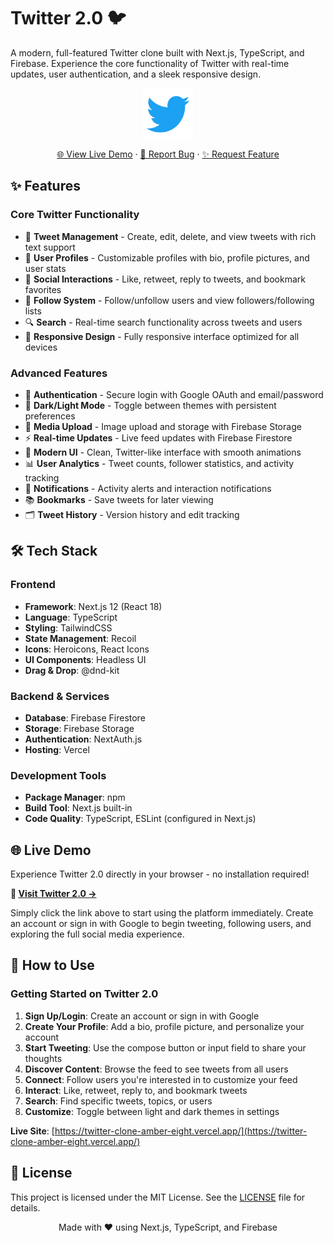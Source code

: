 # Twitter 2.0 🐦

A modern, full-featured Twitter clone built with Next.js, TypeScript, and Firebase. Experience the core functionality of Twitter with real-time updates, user authentication, and a sleek responsive design.

<div align="center">
  <a href="https://twitter-clone-amber-eight.vercel.app/">
    <img src="./public/assets/twitter-logo.svg" alt="Twitter 2.0 Logo" width="80" height="80">
  </a>

  <p align="center">
    <a href="https://twitter-clone-amber-eight.vercel.app/">🌐 View Live Demo</a>
    ·
    <a href="https://github.com/curlos/twitter-2.0/issues">🐛 Report Bug</a>
    ·
    <a href="https://github.com/curlos/twitter-2.0/issues">✨ Request Feature</a>
  </p>
</div>

## ✨ Features

### Core Twitter Functionality
- 📝 **Tweet Management** - Create, edit, delete, and view tweets with rich text support
- 👤 **User Profiles** - Customizable profiles with bio, profile pictures, and user stats
- 🔄 **Social Interactions** - Like, retweet, reply to tweets, and bookmark favorites
- 👥 **Follow System** - Follow/unfollow users and view followers/following lists
- 🔍 **Search** - Real-time search functionality across tweets and users
- 📱 **Responsive Design** - Fully responsive interface optimized for all devices

### Advanced Features
- 🔐 **Authentication** - Secure login with Google OAuth and email/password
- 🌙 **Dark/Light Mode** - Toggle between themes with persistent preferences
- 📸 **Media Upload** - Image upload and storage with Firebase Storage
- ⚡ **Real-time Updates** - Live feed updates with Firebase Firestore
- 🎨 **Modern UI** - Clean, Twitter-like interface with smooth animations
- 📊 **User Analytics** - Tweet counts, follower statistics, and activity tracking
- 🔔 **Notifications** - Activity alerts and interaction notifications
- 📚 **Bookmarks** - Save tweets for later viewing
- 🗂️ **Tweet History** - Version history and edit tracking

## 🛠️ Tech Stack

### Frontend
- **Framework**: Next.js 12 (React 18)
- **Language**: TypeScript
- **Styling**: TailwindCSS
- **State Management**: Recoil
- **Icons**: Heroicons, React Icons
- **UI Components**: Headless UI
- **Drag & Drop**: @dnd-kit

### Backend & Services
- **Database**: Firebase Firestore
- **Storage**: Firebase Storage
- **Authentication**: NextAuth.js
- **Hosting**: Vercel

### Development Tools
- **Package Manager**: npm
- **Build Tool**: Next.js built-in
- **Code Quality**: TypeScript, ESLint (configured in Next.js)

## 🌐 Live Demo

Experience Twitter 2.0 directly in your browser - no installation required!

**🚀 [Visit Twitter 2.0 →](https://twitter-clone-amber-eight.vercel.app/)**

Simply click the link above to start using the platform immediately. Create an account or sign in with Google to begin tweeting, following users, and exploring the full social media experience.

## 🎯 How to Use

### Getting Started on Twitter 2.0

1. **Sign Up/Login**: Create an account or sign in with Google
2. **Create Your Profile**: Add a bio, profile picture, and personalize your account
3. **Start Tweeting**: Use the compose button or input field to share your thoughts
4. **Discover Content**: Browse the feed to see tweets from all users
5. **Connect**: Follow users you're interested in to customize your feed
6. **Interact**: Like, retweet, reply to, and bookmark tweets
7. **Search**: Find specific tweets, topics, or users
8. **Customize**: Toggle between light and dark themes in settings

**Live Site**: [https://twitter-clone-amber-eight.vercel.app/](https://twitter-clone-amber-eight.vercel.app/)

## 📝 License

This project is licensed under the MIT License. See the [LICENSE](LICENSE) file for details.

<div align="center">
  Made with ❤️ using Next.js, TypeScript, and Firebase
</div>